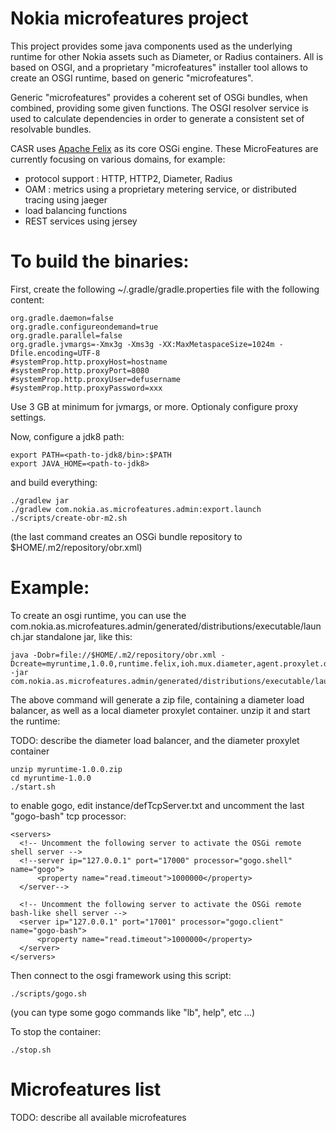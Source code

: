 # Nokia microfeatures project

This project provides some java components used as the underlying runtime for other Nokia assets such as Diameter, or Radius containers.
All is based on OSGI, and a proprietary "microfeatures" installer tool allows to create an OSGI runtime, based on generic "microfeatures".

Generic "microfeatures" provides a coherent set of OSGi bundles, when combined, providing some given functions. The OSGI resolver service is used to calculate dependencies in order to generate a consistent set of resolvable bundles.

CASR uses [Apache Felix](http://felix.apache.org) as its core OSGi engine. 
These MicroFeatures are currently focusing on various domains, for example:

 - protocol support : HTTP, HTTP2, Diameter, Radius
 - OAM : metrics using a proprietary metering service, or distributed tracing using jaeger
 - load balancing functions
 - REST services using jersey

# To build the binaries:

First, create the following ~/.gradle/gradle.properties file with the following content:

```
org.gradle.daemon=false
org.gradle.configureondemand=true
org.gradle.parallel=false
org.gradle.jvmargs=-Xmx3g -Xms3g -XX:MaxMetaspaceSize=1024m -Dfile.encoding=UTF-8
#systemProp.http.proxyHost=hostname
#systemProp.http.proxyPort=8080
#systemProp.http.proxyUser=defusername
#systemProp.http.proxyPassword=xxx
```
Use 3 GB at minimum for jvmargs, or more. Optionaly configure proxy settings.

Now, configure a jdk8 path:

```
export PATH=<path-to-jdk8/bin>:$PATH
export JAVA_HOME=<path-to-jdk8>
```

and build everything:

```
./gradlew jar
./gradlew com.nokia.as.microfeatures.admin:export.launch
./scripts/create-obr-m2.sh
```

(the last command creates an OSGi bundle repository to $HOME/.m2/repository/obr.xml)

# Example:

To create an osgi runtime, you can use the com.nokia.as.microfeatures.admin/generated/distributions/executable/launch.jar standalone jar, like this:

```
java -Dobr=file://$HOME/.m2/repository/obr.xml -Dcreate=myruntime,1.0.0,runtime.felix,ioh.mux.diameter,agent.proxylet.diameter -jar com.nokia.as.microfeatures.admin/generated/distributions/executable/launch.jar
```

The above command will generate a zip file, containing a diameter load balancer, as well as a local diameter proxylet container.
unzip it and start the runtime:

TODO: describe the diameter load balancer, and the diameter proxylet container

```
unzip myruntime-1.0.0.zip
cd myruntime-1.0.0
./start.sh
```
to enable gogo, edit instance/defTcpServer.txt and uncomment the last "gogo-bash" tcp processor:

```
<servers>
  <!-- Uncomment the following server to activate the OSGi remote shell server -->
  <!--server ip="127.0.0.1" port="17000" processor="gogo.shell" name="gogo">
      <property name="read.timeout">1000000</property>
  </server-->

  <!-- Uncomment the following server to activate the OSGi remote bash-like shell server -->
  <server ip="127.0.0.1" port="17001" processor="gogo.client" name="gogo-bash">
      <property name="read.timeout">1000000</property>
  </server>
</servers>
```

Then connect to the osgi framework using this script:

```
./scripts/gogo.sh
```

(you can type some gogo commands like "lb", help", etc ...)

To stop the container:

```
./stop.sh
```
# Microfeatures list

TODO: describe all available microfeatures









